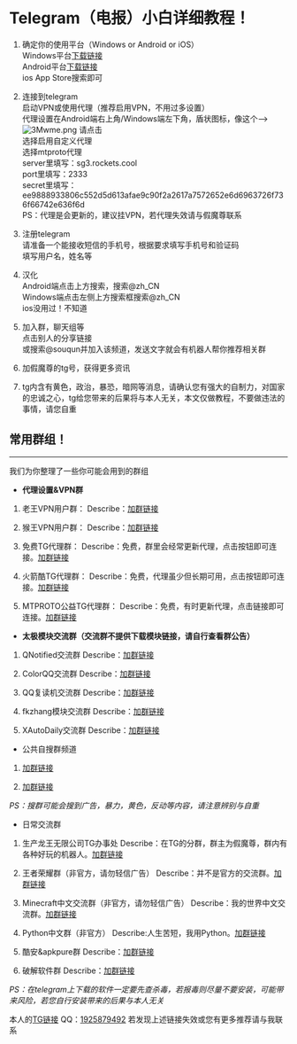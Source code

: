 # Telegram（电报）小白详细教程！
1. 确定你的使用平台（Windows or Android or iOS）<br>
Windows平台[下载链接](https://telegram.softonic.cn/download "下载链接")<br>
Android平台[下载链接](https://telegram.softonic.cn/android "下载链接")
<br>ios App Store搜索即可

2. 连接到telegram<br>
启动VPN或使用代理（推荐启用VPN，不用过多设置）
<br>代理设置在Android端右上角/Windows端左下角，盾状图标，像这个—>![3Mwme.png](https://img-blog.csdnimg.cn/20200813204312232.png) 请点击
<br>选择启用自定义代理
<br>选择mtproto代理
<br>server里填写：sg3.rockets.cool
<br>port里填写：2333
<br>secret里填写：ee9888933806c552d5d613afae9c90f2a2617a7572652e6d6963726f736f66742e636f6d
<br>PS：代理是会更新的，建议挂VPN，若代理失效请与假魔尊联系

3. 注册telegram
<br>请准备一个能接收短信的手机号，根据要求填写手机号和验证码
<br>填写用户名，姓名等

4. 汉化
<br>Android端点击上方搜索，搜索@zh_CN
<br>Windows端点击左侧上方搜索框搜索@zh_CN
<br>ios没用过！不知道

5. 加入群，聊天组等
<br>点击别人的分享链接
<br>或搜索@souqun并加入该频道，发送文字就会有机器人帮你推荐相关群

6. 加假魔尊的tg号，获得更多资讯


7. tg内含有黄色，政治，暴恐，暗网等消息，请确认您有强大的自制力，对国家的忠诚之心，tg给您带来的后果将与本人无关，本文仅做教程，不要做违法的事情，请您自重

## 常用群组！

------------

我们为你整理了一些你可能会用到的群组

- **代理设置&VPN群**
1. 老王VPN用户群：
Describe：[加群链接](https://t.me/wangvpn_users "加群链接")

2. 猴王VPN用户群：
Describe：[加群链接](https://t.me/houwang_users "加群链接")

3. 免费TG代理群：
Describe：免费，群里会经常更新代理，点击按钮即可连接。[加群链接](https://t.me/mianfeidaili "加群链接")

4. 火箭酷TG代理群：
Describe：免费，代理虽少但长期可用，点击按钮即可连接。[加群链接](https://t.me/Rocketcool "加群链接")

5. MTPROTO公益TG代理群：
Describe：免费，有时更新代理，点击链接即可连接。[加群链接](https://t.me/onessr "加群链接")

- **太极模块交流群（交流群不提供下载模块链接，请自行查看群公告）**
1. QNotified交流群
Describe：[加群链接](https://t.me/QNotifiedChat "加群链接")

2. ColorQQ交流群
Describe：[加群链接](https://t.me/ColorQQ2 "加群链接")

3. QQ复读机交流群
Describe：[加群链接](https://t.me/QQRepeater_Group "加群链接")

4. fkzhang模块交流群
Describe：[加群链接](https://t.me/fkzhang_wx "加群链接")

5. XAutoDaily交流群
Describe：[加群链接](https://t.me/XAutoDailyChat "加群链接")

- 公共自搜群频道
1. [加群链接](https://souqun520 "加群链接")

2. [加群链接](https://t.me/dh237 "加群链接")

*PS：搜群可能会搜到广告，暴力，黄色，反动等内容，请注意辨别与自重*

- 日常交流群
1. 生产龙王无限公司TG办事处
Describe：在TG的分群，群主为假魔尊，群内有各种好玩的机器人。[加群链接](https://t.me/shengchanlongwangwuxiangongsi "加群链接")

2. 王者荣耀群（非官方，请勿轻信广告）
Describe：并不是官方的交流群。[加群链接](https://t.me/chinawzry "加群链接")

3. Minecraft中文交流群（非官方，请勿轻信广告）
Describe：我的世界中文交流群。[加群链接](https://t.me/Minecraft_Chinese "加群链接")

4. Python中文群（非官方）
Describe:人生苦短，我用Python。[加群链接](https://t.me/pythonzh "加群链接")

5. 酷安&apkpure群
Describe：[加群链接](https://t.me/coolapk001 "加群链接")

6. 破解软件群
Describe：[加群链接](https://t.me/funapk "加群链接")

*PS：在telegram上下载的软件一定要先查杀毒，若报毒则尽量不要安装，可能带来风险，若您自行安装带来的后果与本人无关*

本人的[TG链接](https://t.me/CHANGANXIAOXIANG "TG链接")
QQ：[1925879492](https://res.abeim.cn/api-qq?qq=1925879492)
若发现上述链接失效或您有更多推荐请与我联系